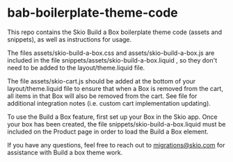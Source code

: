 # bab-boilerplate-theme-code
This repo contains the Skio Build a Box boilerplate theme code (assets and snippets), as well as instructions for usage.

The files assets/skio-build-a-box.css and assets/skio-build-a-box.js are included in the file snippets/assets/skio-build-a-box.liquid , so they don't need to be added to the layout/theme.liquid file.

The file assets/skio-cart.js should be added at the bottom of your layout/theme.liquid file to ensure that when a Box is removed from the cart, all items in that Box will also be removed from the cart. See file for additional integration notes (i.e. custom cart implementation updating).

To use the Build a Box feature, first set up your Box in the Skio app. Once your box has been created, the file snippets/skio-build-a-box.liquid must be included on the Product page in order to load the Build a Box element.

If you have any questions, feel free to reach out to migrations@skio.com for assistance with Build a box theme work.
